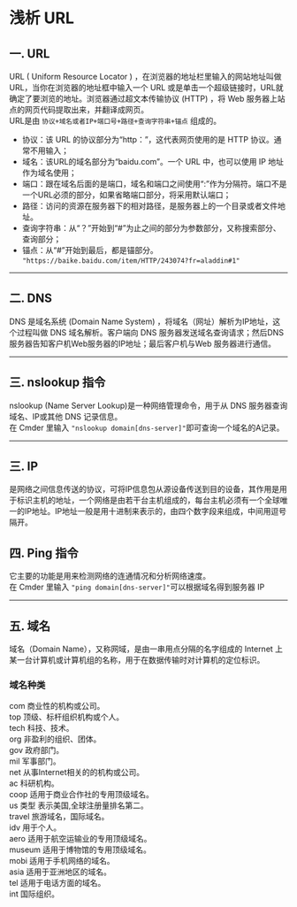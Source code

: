 # 浅析 URL

## 一. URL 
URL ( Uniform Resource Locator ) ，在浏览器的地址栏里输入的网站地址叫做URL，当你在浏览器的地址框中输入一个 URL 或是单击一个超级链接时，URL就确定了要浏览的地址。浏览器通过超文本传输协议 (HTTP) ，将 Web 服务器上站点的网页代码提取出来，并翻译成网页。<br>
URL是由 `协议+域名或者IP+端口号+路径+查询字符串+锚点` 组成的。
* 协议：该 URL 的协议部分为“http：”，这代表网页使用的是 HTTP 协议。通常不用输入；
* 域名：该URL的域名部分为“baidu.com”。一个 URL 中，也可以使用 IP 地址作为域名使用；
* 端口：跟在域名后面的是端口，域名和端口之间使用“:”作为分隔符。端口不是一个URL必须的部分，如果省略端口部分，将采用默认端口；
* 路径：访问的资源在服务器下的相对路径，是服务器上的一个目录或者文件地址。
* 查询字符串：从“？”开始到“#”为止之间的部分为参数部分，又称搜索部分、查询部分；
* 锚点：从“#”开始到最后，都是锚部分。<br>
`"https://baike.baidu.com/item/HTTP/243074?fr=aladdin#1"`
***
## 二. DNS
DNS 是域名系统 (Domain Name System) ，将域名（网址）解析为IP地址，这个过程叫做 DNS 域名解析。客户端向 DNS 服务器发送域名查询请求；然后DNS服务器告知客户机Web服务器的IP地址；最后客户机与Web 服务器进行通信。
***
## 三. nslookup 指令
nslookup (Name Server Lookup)是一种网络管理命令，用于从 DNS 服务器查询域名、IP或其他 DNS 记录信息。<br>
在 Cmder 里输入 `"nslookup domain[dns-server]"`即可查询一个域名的A记录。
***
## 三. IP
是网络之间信息传送的协议，可将IP信息包从源设备传送到目的设备，其作用是用于标识主机的地址，一个网络是由若干台主机组成的，每台主机必须有一个全球唯一的IP地址。IP地址一般是用十进制来表示的，由四个数字段来组成，中间用逗号隔开。
## 四. Ping 指令
它主要的功能是用来检测网络的连通情况和分析网络速度。<br>
在 Cmder 里输入 `"ping domain[dns-server]"`可以根据域名得到服务器 IP
***
## 五. 域名
域名（Domain Name），又称网域，是由一串用点分隔的名字组成的 Internet 上某一台计算机或计算机组的名称，用于在数据传输时对计算机的定位标识。<br>
### 域名种类
com 商业性的机构或公司。<br>
top 顶级、标杆组织机构或个人。<br>
tech 科技、技术。<br>
org 非盈利的组织、团体。<br>
gov 政府部门。<br>
mil 军事部门。<br>
net 从事Internet相关的的机构或公司。<br>
ac 科研机构。<br>
coop 适用于商业合作社的专用顶级域名。<br>
us 类型 表示美国,全球注册量排名第二。<br>
travel 旅游域名，国际域名。<br>
idv 用于个人。<br>
aero 适用于航空运输业的专用顶级域名。<br>
museum 适用于博物馆的专用顶级域名。<br>
mobi 适用于手机网络的域名。<br>
asia 适用于亚洲地区的域名。<br>
tel 适用于电话方面的域名。<br>
int 国际组织。<br>
